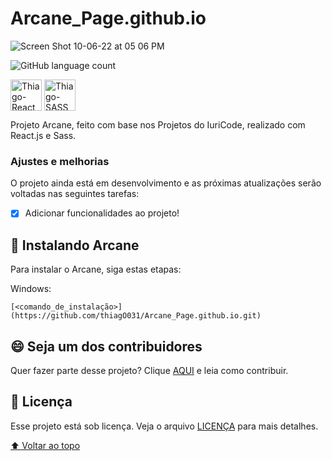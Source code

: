 # Arcane_Page.github.io

![Screen Shot 10-06-22 at 05 06 PM](https://user-images.githubusercontent.com/88740646/194409882-a0abadbb-51d3-434f-a12f-4ac098a7209f.PNG)

<!---Esses são exemplos. Veja https://shields.io para outras pessoas ou para personalizar este conjunto de escudos. Você pode querer incluir dependências, status do projeto e informações de licença aqui--->

![GitHub language count](https://img.shields.io/github/languages/count/iuricode/README-template?style=for-the-badge) 

<img align="center" alt="Thiago-React" height="50" width="50" src="https://cdn.jsdelivr.net/gh/devicons/devicon/icons/react/react-original.svg" /> <img align="center" alt="Thiago-SASS" height="50" width="50" src="https://cdn.jsdelivr.net/gh/devicons/devicon/icons/sass/sass-original.svg">  


Projeto Arcane, feito com base nos Projetos do IuriCode, realizado com React.js e Sass.


### Ajustes e melhorias

O projeto ainda está em desenvolvimento e as próximas atualizações serão voltadas nas seguintes tarefas:

- [x] Adicionar funcionalidades ao projeto!


## 🚀 Instalando Arcane

Para instalar o Arcane, siga estas etapas:

Windows:
```
[<comando_de_instalação>](https://github.com/thiagO031/Arcane_Page.github.io.git)
```


## 😄 Seja um dos contribuidores<br>

Quer fazer parte desse projeto? Clique [AQUI](CONTRIBUTING.md) e leia como contribuir.

## 📝 Licença

Esse projeto está sob licença. Veja o arquivo [LICENÇA](LICENSE.md) para mais detalhes.

[⬆ Voltar ao topo](#nome-do-projeto)<br>

